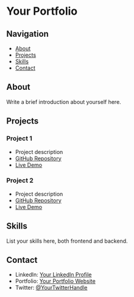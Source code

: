 # Your Portfolio

## Navigation
- [About](#about)
- [Projects](#projects)
- [Skills](#skills)
- [Contact](#contact)

## About
Write a brief introduction about yourself here.

## Projects
### Project 1
- Project description
- [GitHub Repository](https://github.com/yourusername/project1)
- [Live Demo](https://yourprojectdemo.com)

### Project 2
- Project description
- [GitHub Repository](https://github.com/yourusername/project2)
- [Live Demo](https://yourprojectdemo.com)

## Skills
List your skills here, both frontend and backend.

## Contact
- LinkedIn: [Your LinkedIn Profile](https://www.linkedin.com/in/yourusername/)
- Portfolio: [Your Portfolio Website](https://www.yourportfolio.com)
- Twitter: [@YourTwitterHandle](https://twitter.com/yourtwitterhandle)
